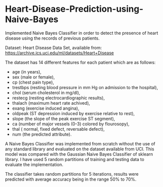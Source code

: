 # Heart-Disease-Prediction-using-Naive-Bayes
Implemented Naive Bayes Classifier in order to detect the presence of heart disease using the records of previous patients.

Dataset: Heart Disease Data Set, available from: https://archive.ics.uci.edu/ml/datasets/Heart+Disease

The dataset has 14 different features for each patient which are as follows:
* age (in years), 
* sex (male or female), 
* cp (chest pain type), 
* trestbps (resting blood pressure in mm Hg on admission to the hospital), 
* chol (serum cholesterol in mg/dl), 
* restecg (resting electrocardiographic results), 
* thalach (maximum heart rate achived), 
* exang (exercise induced angina), 
* oldpeak (ST depression induced by exercise relative to rest), 
* slope (the slope of the peak exercise ST segment), 
* ca (number of major vessels (0-3) colored by flourosopy), 
* thal ( normal, fixed defect, reversable defect), 
* num (the predicted attribute).

A Naive Bayes Classifier was implemented from scratch without the use of any standard library and evaluated on the dataset available from UCI. 
This model was compared with the Gaussian Naive Bayes Classifier of sklearn library. 
I have used 5 random partitions of training and testing data to evaluate the implementation.


The classifier takes random partitions for 5 iterations, results were predicted with average accuracy being in the range 50% to 70%.
